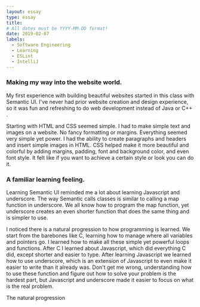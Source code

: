 ```yaml
---
layout: essay
type: essay
title: 
# All dates must be YYYY-MM-DD format!
date: 2019-02-07
labels:
  - Software Engineering
  - Learning
  - ESLint
  - IntelliJ
---
```


### Making my way into the website world.

  My first experience with building beautiful websites started in this class with Semantic UI. I've never had prior website creation and design experience, so it was fun and refreshing to do web development instead of Java or C++ .

  Starting with HTML and CSS seemed simple. I had to make simple text and images on a website. No fancy formatting or margins. Everything seemed very simple yet power. I had the ability to create paragraphs and headers and insert simple images in HTML. CSS helped make it more beautiful and colorful by adding margins, padding, font and background color, and even font style. It felt like if you want to achieve a certain style or look you can do it.

### A familiar learning feeling.

  Learning Semantic UI reminded me a lot about learning Javascript and underscore. The way Semantic calls classes is similar to calling a map function in underscore. We all know how to program the map function, yet underscore creates an even shorter function that does the same thing and is simpler to use.

  I noticed there is a natural progression to how programming is learned. We start from the barebones like C, learning how to manage where all variables and pointers go. I learned how to make all these simple yet powerful loops and functions. After C I learned about Javascript, which did everything C did, except shorter and easier to type. After learning Javascript we learned how to use underscore, which is an extension of Javascript to even make it easier to write than it already was. Don't get me wrong, understanding how to use these function and figure out how to solve your problem is the hardest part, but Javascript and underscore made it easier to focus on what is the real problem.

  The natural progression
